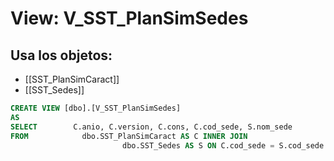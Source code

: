 # View: V_SST_PlanSimSedes

## Usa los objetos:
- [[SST_PlanSimCaract]]
- [[SST_Sedes]]

```sql
CREATE VIEW [dbo].[V_SST_PlanSimSedes]
AS
SELECT        C.anio, C.version, C.cons, C.cod_sede, S.nom_sede
FROM            dbo.SST_PlanSimCaract AS C INNER JOIN
                         dbo.SST_Sedes AS S ON C.cod_sede = S.cod_sede

```
